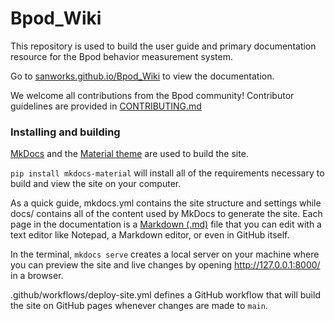 # Bpod_Wiki
This repository is used to build the user guide and primary documentation resource for the Bpod behavior measurement system.

Go to [sanworks.github.io/Bpod_Wiki](https://sanworks.github.io/Bpod_Wiki) to view the documentation.

We welcome all contributions from the Bpod community! Contributor guidelines are provided in [CONTRIBUTING.md](/CONTRIBUTING.md)

### Installing and building
[MkDocs](https://www.mkdocs.org/) and the [Material theme](https://squidfunk.github.io/mkdocs-material/) are used to build the site.

`pip install mkdocs-material` will install all of the requirements necessary to build and view the site on your computer.

As a quick guide, mkdocs.yml contains the site structure and settings while docs/ contains all of the content used by MkDocs to generate the site. Each page in the documentation is a [Markdown (.md)](https://www.markdownguide.org/getting-started/) file that you can edit with a text editor like Notepad, a Markdown editor, or even in GitHub itself.

In the terminal, `mkdocs serve` creates a local server on your machine where you can preview the site and live changes by opening http://127.0.0.1:8000/ in a browser.

.github/workflows/deploy-site.yml defines a GitHub workflow that will build the site on GitHub pages whenever changes are made to `main`.

<!-- possible use of python autodoc tool in the future -->
